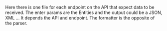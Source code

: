 Here there is one file for each endpoint on the API that expect data to be received.
The enter params are the Entities and the output could be a JSON, XML ... It depends the API and endpoint.
The formatter is the opposite of the parser.